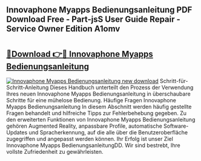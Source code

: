 ## Innovaphone Myapps Bedienungsanleitung PDF Download Free - Part-jsS User Guide Repair - Service Owner Edition A1omv

# <h2><a href="http://df5q2qi.blite.top/?on=Innovaphone+Myapps+Bedienungsanleitung">🔗Download 👉🔴 Innovaphone Myapps Bedienungsanleitung</a></h2>

[![Innovaphone Myapps Bedienungsanleitung new download](https://i.imgur.com/lujVjoI.png)](http://df5q2qi.blite.top/?on=Innovaphone+Myapps+Bedienungsanleitung)
Schritt-für-Schritt-Anleitung Dieses Handbuch unterteilt den Prozess der Verwendung Ihres neuen Innovaphone Myapps Bedienungsanleitung in überschaubare Schritte für eine mühelose Bedienung. Häufige Fragen Innovaphone Myapps Bedienungsanleitung In diesem Abschnitt werden häufig gestellte Fragen behandelt und hilfreiche Tipps zur Fehlerbehebung gegeben. Zu den erweiterten Funktionen von Innovaphone Myapps Bedienungsanleitung gehören Augmented Reality, anpassbare Profile, automatische Software-Updates und Spracherkennung, auf die alle über die Benutzeroberfläche zugegriffen und angepasst werden können. Ihr Erfolg ist unser Ziel Innovaphone Myapps BedienungsanleitungDD. Wir sind bestrebt, Ihre vollste Zufriedenheit zu gewährleisten.
